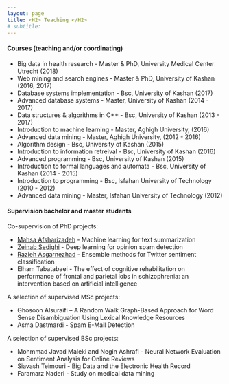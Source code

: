 ```yaml
---
layout: page
title: <H2> Teaching </H2>
# subtitle: 
---
```


#### Courses (teaching and/or coordinating)
- Big data in health research - Master & PhD, University Medical Center Utrecht (2018)
- Web mining and search engines - Master & PhD, University of Kashan (2016, 2017)
- Database systems implementation - Bsc, University of Kashan (2017)
- Advanced database systems - Master, University of Kashan (2014 - 2017)
- Data structures & algorithms in C++ - Bsc, University of Kashan (2013 - 2017)
- Introduction to machine learning - Master, Aghigh University, (2016)
- Advanced data mining - Master, Aghigh University, (2012 - 2016)
- Algorithm design - Bsc, University of Kashan (2015)
- Introduction to information retreival - Bsc, University of Kashan (2016)
- Advanced programming - Bsc, University of Kashan (2015)
- Introduction to formal languages and automata - Bsc, University of Kashan (2014 - 2015)
- Introduction to programming - Bsc, Isfahan University of Technology (2010 - 2012)
- Advanced data mining - Master, Isfahan University of Technology (2012)



#### Supervision bachelor and master students

Co-supervision of PhD projects:
- [Mahsa Afsharizadeh](https://scholar.google.nl/citations?user=8t2zqqIAAAAJ&hl=en) - Machine learning for text summarization
- [Zeinab Sedighi](https://scholar.google.nl/citations?user=mzJ81d8AAAAJ&hl=en) - Deep learning for opinion spam detection
- [Razieh Asgarnezhad](https://scholar.google.nl/citations?user=HxnrG-0AAAAJ&hl=en) - Ensemble methods for Twitter sentiment classification
- Elham Tabatabaei - The effect of cognitive rehabilitation on performance of frontal and parietal lobs in
schizophrenia: an intervention based on artificial intelligence

A selection of supervised MSc projects:

- Ghosoon Alsuraifi – A Random Walk Graph-Based Approach for Word Sense Disambiguation Using
Lexical Knowledge Resources
- Asma Dastmardi - Spam E-Mail Detection


A selection of supervised BSc projects:
- Mohmmad Javad Maleki and Negin Ashrafi - Neural Network Evaluation on Sentiment Analysis for Online Reviews
- Siavash Teimouri - Big Data and the Electronic Health Record
- Faramarz Naderi - Study on medical data mining

